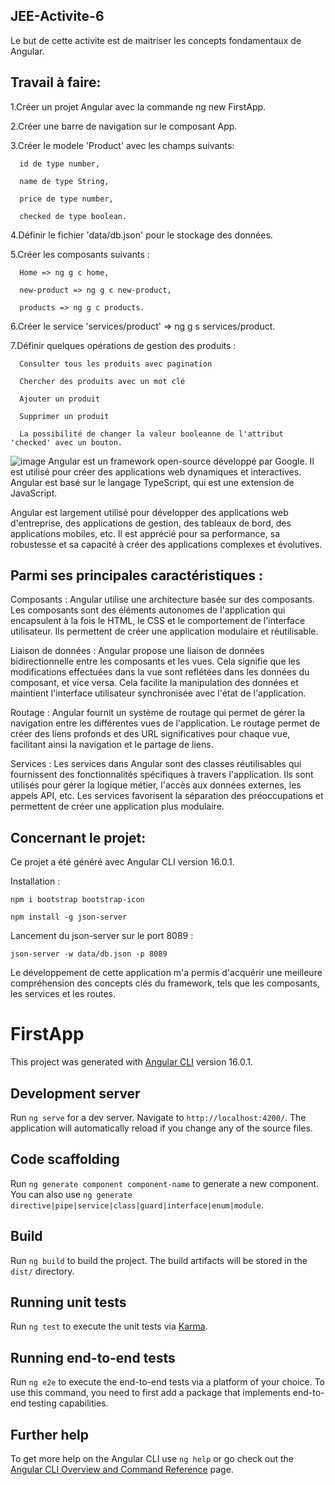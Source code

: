 JEE-Activite-6
-
Le but de cette activite est de maitriser les concepts fondamentaux de Angular.

Travail à faire:
-
  1.Créer un projet Angular avec la commande ng new FirstApp.
  
  2.Créer une barre de navigation sur le composant App.
  
  3.Créer le modele 'Product' avec les champs suivants:
  
      id de type number,
      
      name de type String,
      
      price de type number,
      
      checked de type boolean.
      
  4.Définir le fichier 'data/db.json' pour le stockage des données.
  
  5.Créer les composants suivants :
  
      Home => ng g c home,

      new-product => ng g c new-product,
      
      products => ng g c products.
      
  6.Créer le service 'services/product' => ng g s services/product.
  
  7.Définir quelques opérations de gestion des produits :
  
      Consulter tous les produits avec pagination
      
      Chercher des produits avec un mot clé
      
      Ajouter un produit
      
      Supprimer un produit
      
      La possibilité de changer la valeur booleanne de l'attribut 'checked' avec un bouton.


![image](https://github.com/Moujoudrana/Atelier6_JEE/assets/93864104/4bd33de4-f1b5-4463-b4b3-572714b038fa)
Angular est un framework open-source développé par Google. Il est utilisé pour créer des applications web dynamiques et interactives. Angular est basé sur le langage TypeScript, qui est une extension de JavaScript.

Angular est largement utilisé pour développer des applications web d'entreprise, des applications de gestion, des tableaux de bord, des applications mobiles, etc. Il est apprécié pour sa performance, sa robustesse et sa capacité à créer des applications complexes et évolutives.

Parmi ses principales caractéristiques :
-
Composants : Angular utilise une architecture basée sur des composants. Les composants sont des éléments autonomes de l'application qui encapsulent à la fois le HTML, le CSS et le comportement de l'interface utilisateur. Ils permettent de créer une application modulaire et réutilisable.

Liaison de données : Angular propose une liaison de données bidirectionnelle entre les composants et les vues. Cela signifie que les modifications effectuées dans la vue sont reflétées dans les données du composant, et vice versa. Cela facilite la manipulation des données et maintient l'interface utilisateur synchronisée avec l'état de l'application.

Routage : Angular fournit un système de routage qui permet de gérer la navigation entre les différentes vues de l'application. Le routage permet de créer des liens profonds et des URL significatives pour chaque vue, facilitant ainsi la navigation et le partage de liens.

Services : Les services dans Angular sont des classes réutilisables qui fournissent des fonctionnalités spécifiques à travers l'application. Ils sont utilisés pour gérer la logique métier, l'accès aux données externes, les appels API, etc. Les services favorisent la séparation des préoccupations et permettent de créer une application plus modulaire.

Concernant le projet:
-
Ce projet a été généré avec Angular CLI version 16.0.1.

Installation :

    npm i bootstrap bootstrap-icon
    
    npm install -g json-server
    
Lancement du json-server sur le port 8089 :

    json-server -w data/db.json -p 8089


Le développement de cette application m'a permis d'acquérir une meilleure compréhension des concepts clés du framework, tels que les composants, les services et les routes.

# FirstApp

This project was generated with [Angular CLI](https://github.com/angular/angular-cli) version 16.0.1.

## Development server

Run `ng serve` for a dev server. Navigate to `http://localhost:4200/`. The application will automatically reload if you change any of the source files.

## Code scaffolding

Run `ng generate component component-name` to generate a new component. You can also use `ng generate directive|pipe|service|class|guard|interface|enum|module`.

## Build

Run `ng build` to build the project. The build artifacts will be stored in the `dist/` directory.

## Running unit tests

Run `ng test` to execute the unit tests via [Karma](https://karma-runner.github.io).

## Running end-to-end tests

Run `ng e2e` to execute the end-to-end tests via a platform of your choice. To use this command, you need to first add a package that implements end-to-end testing capabilities.

## Further help

To get more help on the Angular CLI use `ng help` or go check out the [Angular CLI Overview and Command Reference](https://angular.io/cli) page.
